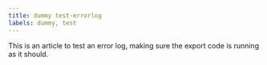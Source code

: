 ```yaml
---
title: dummy test-errorlog
labels: dummy, test
---
```


This is an article to test an error log, making sure the export code is running as it should.

